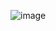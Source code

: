 ![image](https://user-images.githubusercontent.com/90451018/196066121-0d87262e-8aef-4273-a078-12959873cdcb.png)

